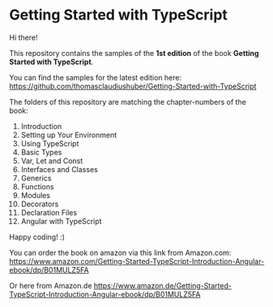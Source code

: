 # Getting Started with TypeScript

Hi there! 

This repository contains the samples of the **1st edition** of the book **Getting Started with TypeScript**. 

You can find the samples for the latest edition here:
https://github.com/thomasclaudiushuber/Getting-Started-with-TypeScript


The folders of this repository are matching the chapter-numbers of the book:

1. Introduction
2. Setting up Your Environment
3. Using TypeScript
4. Basic Types
5. Var, Let and Const
6. Interfaces and Classes
7. Generics
8. Functions
9. Modules
10. Decorators
11. Declaration Files
12. Angular with TypeScript

Happy coding! :)

You can order the book on amazon via this link from Amazon.com:
https://www.amazon.com/Getting-Started-TypeScript-Introduction-Angular-ebook/dp/B01MULZ5FA

Or here from Amazon.de
https://www.amazon.de/Getting-Started-TypeScript-Introduction-Angular-ebook/dp/B01MULZ5FA
